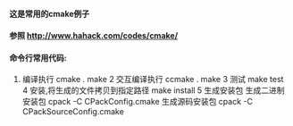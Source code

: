#### 这是常用的cmake例子

#### 参照 http://www.hahack.com/codes/cmake/

#### 命令行常用代码:
1. 编译执行
    cmake .
    make
2 交互编译执行
    ccmake .
    make
3 测试
    make test
4 安装,将生成的文件拷贝到指定路径
    make install
5 生成安装包
    生成二进制安装包
    cpack -C CPackConfig.cmake
    生成源码安装包
    cpack -C CPackSourceConfig.cmake
